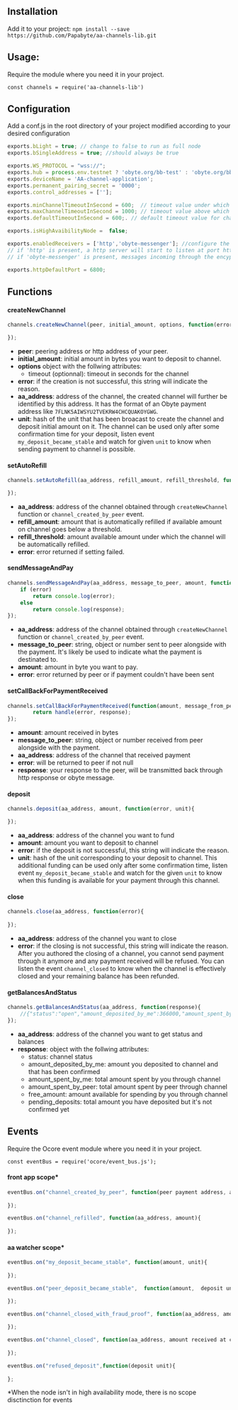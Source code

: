 ## Installation

Add it to your project:
`npm install --save https://github.com/Papabyte/aa-channels-lib.git `

## Usage:

Require the module where you need it in your project. 

`const channels = require('aa-channels-lib')`

## Configuration

Add a conf.js in the root directory of your project modified according to your desired configuration

```javascript
exports.bLight = true; // change to false to run as full node
exports.bSingleAddress = true; //should always be true

exports.WS_PROTOCOL = "wss://";
exports.hub = process.env.testnet ? 'obyte.org/bb-test' : 'obyte.org/bb';
exports.deviceName = 'AA-channel-application';
exports.permanent_pairing_secret = '0000';
exports.control_addresses = [''];

exports.minChannelTimeoutInSecond = 600;  // timeout value under which channel creation request will be refused
exports.maxChannelTimeoutInSecond = 1000; // timeout value above which channel creation request will be refused
exports.defaultTimeoutInSecond = 600;. // default timeout value for channels created by me

exports.isHighAvaibilityNode =  false;

exports.enabledReceivers = ['http','obyte-messenger']; //configure the communication layers that can receive a message from peer
// if 'http' is present, a http server will start to listen at port httpDefaultPort
// if 'obyte-messenger' is present, messages incoming through the encypted chat layers will be treated (not possible in High availability mode)

exports.httpDefaultPort = 6800;
```

## Functions

#### createNewChannel
```javascript
channels.createNewChannel(peer, initial_amount, options, function(error, aa_address, unit){

});
```
- **peer**: peering address or http address of your peer.
- **initial_amount**: initial amount in bytes you want to deposit to channel.
- **options** object with the follwing attributes:
  * timeout (optionnal): timeout in seconds for the channel
- **error**: if the creation is not successful, this string will indicate the reason.
- **aa_address**: address of the channel, the created channel will further be identified by this address. It has the format of an Obyte payment address like `7FLNK5AIWSYU2TVEKRW4CHCQUAKOYGWG`.
- **unit**: hash of the unit that has been broacast to create the channel and deposit initial amount on it.
The channel can be used only after some confirmation time for your deposit, listen event `my_deposit_became_stable` and watch for given `unit` to know when sending payment to channel is possible.

#### setAutoRefill
```javascript
channels.setAutoRefill(aa_address, refill_amount, refill_threshold, function(error){

});
```
- **aa_address**: address of the channel obtained through `createNewChannel` function or `channel_created_by_peer` event.
- **refill_amount**: amount that is automatically refilled if available amount on channel goes below a threshold.
- **refill_threshold**: amount available amount under which the channel will be automatically refilled.
- **error**: error returned if setting failed.

#### sendMessageAndPay
```javascript
channels.sendMessageAndPay(aa_address, message_to_peer, amount, function(error, response){
	if (error)
		return console.log(error);
	else
		return console.log(response);
});
```
- **aa_address**: address of the channel obtained through `createNewChannel` function or `channel_created_by_peer` event.
- **message_to_peer**: string, object or number sent to peer alongside with the payment. It's likely be used to indicate what the payment is destinated to.
- **amount**: amount in byte you want to pay.
- **error**: error returned by peer or if payment couldn't have been sent

#### setCallBackForPaymentReceived
```javascript
channels.setCallBackForPaymentReceived(function(amount, message_from_peer, aa_address, handle){
		return handle(error, response);
});
```
- **amount**: amount received in bytes
- **message_to_peer**: string, object or number received from peer alongside with the payment.
- **aa_address**: address of the channel that received payment
- **error**: will be returned to peer if not null
- **response**: your response to the peer, will be transmitted back through http response or obyte message.

#### deposit
```javascript
channels.deposit(aa_address, amount, function(error, unit){

});
```
- **aa_address**: address of the channel you want to fund
- **amount**: amount you want to deposit to channel
- **error**: if the deposit is not successful, this string will indicate the reason.
- **unit**: hash of the unit corresponding to your deposit to channel.
This additional funding can be used only after some confirmation time, listen event `my_deposit_became_stable` and watch for the given `unit` to know when this funding is available for your payment through this channel.

#### close
```javascript
channels.close(aa_address, function(error){
	
});
```
- **aa_address**: address of the channel you want to close
- **error**: if the closing is not successful, this string will indicate the reason.
After you authored the closing of a channel, you cannot send payment through it anymore and any payment received will be refused. You can listen the event `channel_closed` to know when the channel is effectively closed and your remaining balance has been refunded.

#### getBalancesAndStatus
```javascript
channels.getBalancesAndStatus(aa_address, function(response){
	//{"status":"open","amount_deposited_by_me":366000,"amount_spent_by_me":0,"amount_spent_by_peer":0,"free_amount":366000,"pending_deposits":0}
});
```
- **aa_address**: address of the channel you want to get status and balances
- **response**: object with the follwing attributes:
  * status: channel status
  * amount_deposited_by_me: amount you deposited to channel and that has been confirmed
  * amount_spent_by_me: total amount spent by you through channel
  * amount_spent_by_peer: total amount spent by peer through channel
  * free_amount: amount available for spending by you through channel
  * pending_deposits: total amount you have deposited but it's not confirmed yet

## Events
Require the Ocore event module where you need it in your project. 

`const eventBus = require('ocore/event_bus.js');`

#### front app scope*
```javascript
eventBus.on("channel_created_by_peer", function(peer payment address, aa_address){ 
	
});
```

```javascript
eventBus.on("channel_refilled", function(aa_address, amount){
	
});
```


#### aa watcher scope*
```javascript
eventBus.on("my_deposit_became_stable", function(amount, unit){
	
});
```

```javascript
eventBus.on("peer_deposit_became_stable",  function(amount,  deposit unit){

});
```

```javascript
eventBus.on("channel_closed_with_fraud_proof", function(aa_address, amount received at closing){
	
});
```

```javascript
eventBus.on("channel_closed", function(aa_address, amount received at closing){
	
});

```

```javascript
eventBus.on("refused_deposit",function(deposit unit){
	
};
```

*When the node isn't in high availability mode, there is no scope disctinction for events